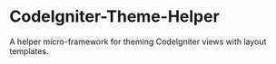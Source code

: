 CodeIgniter-Theme-Helper
========================

A helper micro-framework for theming CodeIgniter views with layout templates.
